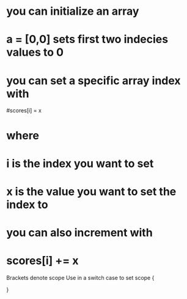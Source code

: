 
# you can initialize an array
# a = [0,0] sets first two indecies values to 0
# you can set a specific array index with
#scores[i] = x
# where 
# i is the index you want to set 
# x is the value you want to set the index to
# you can also increment with
# scores[i] += x

Brackets denote scope
Use in a switch case to set scope
{

}